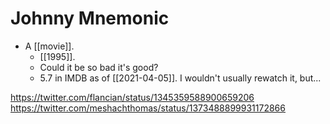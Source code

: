 # Johnny Mnemonic

- A [[movie]].
    - [[1995]].
    - Could it be so bad it's good?
    - 5.7 in IMDB as of [[2021-04-05]]. I wouldn't usually rewatch it, but...

https://twitter.com/flancian/status/1345359588900659206
https://twitter.com/meshachthomas/status/1373488899931172866

